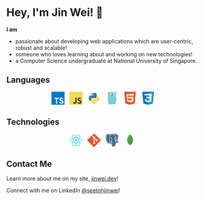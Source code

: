 # Hey, I'm Jin Wei! :wave:

**I am**

- passionate about developing web applications which are user-centric, robust and scalable!
- someone who loves learning about and working on new technologies!
- a Computer Science undergraduate at National University of Singapore.

## Languages

<!-- markdownlint-disable MD033 -->
<p align="center">
  <a href="https://www.typescriptlang.org" title="TypeScript"><img src="icons/typescript.svg" height="35" width="auto" /></a>
  &nbsp;
  <a href="https://en.wikipedia.org/wiki/JavaScript" title="JavaScript"><img src="icons/javascript.svg" height="35" width="auto" /></a>
  &nbsp;
  <a href="https://www.python.org" title="Python" ><img src="icons/python.svg" height="35" width="auto" /></a>
  &nbsp;
  <a href="https://go.dev" title="Go" ><img src="icons/go.svg" height="35" width="auto" /></a>
  &nbsp;
  <a href="https://en.wikipedia.org/wiki/HTML" title="HTML" ><img src="icons/html.svg" height="35" width="auto" /></a>
  &nbsp;
  <a href="https://en.wikipedia.org/wiki/CSS" title="CSS" ><img src="icons/css.svg" height="35" width="auto" /></a>
</p>
<!-- markdownlint-enable MD033 -->

<!--
  &nbsp;
  <a href="https://www.java.com/en/" title="Java" ><img src="icons/java.svg" height="35" width="auto" /></a>
-->

## Technologies

<!-- markdownlint-disable MD033 -->
<p align="center">
  <a href="https://reactjs.org" title="React"><img src="icons/react.svg" height="35" width="auto" /></a>
  &nbsp;
  <a href="https://git-scm.com" title="Git"><img src="icons/git.svg" height="35" width="auto" /></a>
  &nbsp;
  <a href="https://www.postgresql.org" title="PostgreSQL" ><img src="icons/postgresql.svg" height="35" width="auto" /></a>
  &nbsp;
  <a href="https://www.mongodb.com" title="MongoDB" ><img src="icons/mongodb.svg" height="35" width="auto" /></a>
</p>
<!-- markdownlint-enable MD033 -->

<!-- Icons from https://devicon.dev -->

<!-- Statistics from https://github.com/anuraghazra/github-readme-stats -->
<!-- Compact Top Langs & Count of 8 & github_dark theme -->
<!-- markdownlint-disable MD033 -->
<!--
<p align="center">
  <a href="#" title="GitHub Statistics"><img src="https://github-readme-stats.vercel.app/api/top-langs/?username=seetohjinwei&layout=compact&langs_count=8&theme=github_dark" /></a>
</p>
-->
<!-- markdownlint-enable MD033 -->

## Contact Me

<!-- Note: GitHub's markdown bans opening links in new tab to prevent XSS attacks. So, can't use the target="_blank" trick :/ -->
Learn more about me on my site, [jinwei.dev](https://jinwei.dev/)!

Connect with me on LinkedIn [@seetohjinwei](https://www.linkedin.com/in/seetohjinwei/)!
